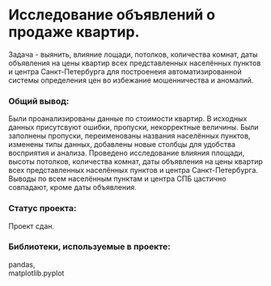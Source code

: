 # Исследование объявлений о продаже квартир.

Задача - выянить, влияние лощади, потолков, количества комнат, даты объявления на цены квартир всех представленных населённых пунктов и центра Санкт-Петербурга для построенеия автоматизированной системы определения цен во избежание мошенничества и аномалий.

### Общий вывод:

Были проанализированы данные по стоимости квартир. В исходных данных присутсвуют ошибки, пропуски, некорректные величины. Были заполнены пропуски, переименованы названия населённых пунктов, изменены типы данных, добавлены новые столбцы для удобства восприятия и анализа. Проведено исследование влияния площади, высоты потолков, количества комнат, даты объявления на цены квартир всех представленных населённых пунктов и центра Санкт-Петербурга. Выводы по всем населённым пунктам и центра СПБ цастично совпадают, кроме даты объявления.  

### Статус проекта:

Проект сдан.  

### Библиотеки, используемые в проекте:

pandas,  
matplotlib.pyplot  
